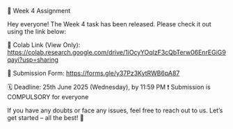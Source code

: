 📢 Week 4 Assignment

Hey everyone!
The Week 4 task has been released. Please check it out using the link below:

🔗 Colab Link (View Only):
https://colab.research.google.com/drive/1iOcyYOqlzF3cQbTerw06EnrEGiG9qayi?usp=sharing

📝 Submission Form:
https://forms.gle/y37Pz3KytRWB6pA87

🗓 Deadline: 25th June 2025 (Wednesday), by 11:59 PM
❗ Submission is COMPULSORY for everyone

If you have any doubts or face any issues, feel free to reach out to us.
Let’s get started – all the best! 🚀
